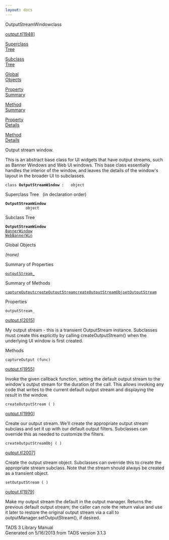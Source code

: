 ```yaml
---
layout: docs
---
```

<span class="title">OutputStreamWindow</span><span class="type">class</span>

[output.t](../file/output.t.html)\[[1948](../source/output.t.html#1948)\]

[Superclass  
Tree](#_SuperClassTree_)

[Subclass  
Tree](#_SubClassTree_)

[Global  
Objects](#_ObjectSummary_)

[Property  
Summary](#_PropSummary_)

[Method  
Summary](#_MethodSummary_)

[Property  
Details](#_Properties_)

[Method  
Details](#_Methods_)

<div class="fdesc">

Output stream window.

This is an abstract base class for UI widgets that have output streams,
such as Banner Windows and Web UI windows. This base class essentially
handles the interior of the window, and leaves the details of the
window's layout in the broader UI to subclasses.

`class `**`OutputStreamWindow`**` :   object`

</div>

<span id="_SuperClassTree_"></span>

<div class="mjhd">

<span class="hdln">Superclass Tree</span>   (in declaration order)

</div>

**`OutputStreamWindow`**  
`         object`  
<span id="_SubClassTree_"></span>

<div class="mjhd">

<span class="hdln">Subclass Tree</span>  

</div>

**`OutputStreamWindow`**  
[`BannerWindow`](../object/BannerWindow.html)  
[`WebBannerWin`](../object/WebBannerWin.html)  
<span id="_ObjectSummary_"></span>

<div class="mjhd">

<span class="hdln">Global Objects</span>  

</div>

*(none)* <span id="_PropSummary_"></span>

<div class="mjhd">

<span class="hdln">Summary of Properties</span>  

</div>

[`outputStream_`](#outputStream_)

<span id="_MethodSummary_"></span>

<div class="mjhd">

<span class="hdln">Summary of Methods</span>  

</div>

[`captureOutput`](#captureOutput)[`createOutputStream`](#createOutputStream)[`createOutputStreamObj`](#createOutputStreamObj)[`setOutputStream`](#setOutputStream)

<span id="_Properties_"></span>

<div class="mjhd">

<span class="hdln">Properties</span>  

</div>

<span id="outputStream_"></span>

`outputStream_`

[output.t](../file/output.t.html)\[[2015](../source/output.t.html#2015)\]

<div class="desc">

My output stream - this is a transient OutputStream instance. Subclasses
must create this explicitly by calling createOutputStream() when the
underlying UI window is first created.

</div>

<span id="_Methods_"></span>

<div class="mjhd">

<span class="hdln">Methods</span>  

</div>

<span id="captureOutput"></span>

`captureOutput (func)`

[output.t](../file/output.t.html)\[[1955](../source/output.t.html#1955)\]

<div class="desc">

Invoke the given callback function, setting the default output stream to
the window's output stream for the duration of the call. This allows
invoking any code that writes to the current default output stream and
displaying the result in the window.

</div>

<span id="createOutputStream"></span>

`createOutputStream ( )`

[output.t](../file/output.t.html)\[[1990](../source/output.t.html#1990)\]

<div class="desc">

Create our output stream. We'll create the appropriate output stream
subclass and set it up with our default output filters. Subclasses can
override this as needed to customize the filters.

</div>

<span id="createOutputStreamObj"></span>

`createOutputStreamObj ( )`

[output.t](../file/output.t.html)\[[2007](../source/output.t.html#2007)\]

<div class="desc">

Create the output stream object. Subclasses can override this to create
the appropriate stream subclass. Note that the stream should always be
created as a transient object.

</div>

<span id="setOutputStream"></span>

`setOutputStream ( )`

[output.t](../file/output.t.html)\[[1979](../source/output.t.html#1979)\]

<div class="desc">

Make my output stream the default in the output manager. Returns the
previous default output stream; the caller can note the return value and
use it later to restore the original output stream via a call to
outputManager.setOutputStream(), if desired.

</div>

<div class="ftr">

TADS 3 Library Manual  
Generated on 5/16/2013 from TADS version 3.1.3

</div>
